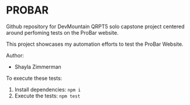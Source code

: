 # PROBAR
Github repository for DevMountain QRPT5 solo capstone project centered around perfoming tests on the ProBar website.


This project showcases my automation efforts to test
the ProBar Website.

Author:
- Shayla Zimmerman

To execute these tests:

1. Install dependencies: `npm i`
1. Execute the tests: `npm test`